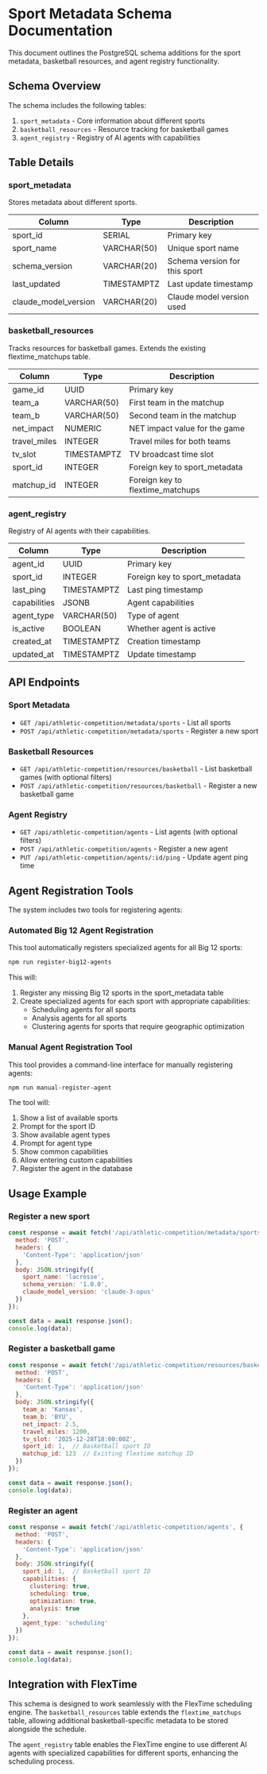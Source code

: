 # Sport Metadata Schema Documentation

This document outlines the PostgreSQL schema additions for the sport metadata, basketball resources, and agent registry functionality.

## Schema Overview

The schema includes the following tables:

1. `sport_metadata` - Core information about different sports 
2. `basketball_resources` - Resource tracking for basketball games
3. `agent_registry` - Registry of AI agents with capabilities

## Table Details

### sport_metadata

Stores metadata about different sports.

| Column | Type | Description |
|--------|------|-------------|
| sport_id | SERIAL | Primary key |
| sport_name | VARCHAR(50) | Unique sport name |
| schema_version | VARCHAR(20) | Schema version for this sport |
| last_updated | TIMESTAMPTZ | Last update timestamp |
| claude_model_version | VARCHAR(20) | Claude model version used |

### basketball_resources

Tracks resources for basketball games. Extends the existing flextime_matchups table.

| Column | Type | Description |
|--------|------|-------------|
| game_id | UUID | Primary key |
| team_a | VARCHAR(50) | First team in the matchup |
| team_b | VARCHAR(50) | Second team in the matchup |
| net_impact | NUMERIC | NET impact value for the game |
| travel_miles | INTEGER | Travel miles for both teams |
| tv_slot | TIMESTAMPTZ | TV broadcast time slot |
| sport_id | INTEGER | Foreign key to sport_metadata |
| matchup_id | INTEGER | Foreign key to flextime_matchups |

### agent_registry

Registry of AI agents with their capabilities.

| Column | Type | Description |
|--------|------|-------------|
| agent_id | UUID | Primary key |
| sport_id | INTEGER | Foreign key to sport_metadata |
| last_ping | TIMESTAMPTZ | Last ping timestamp |
| capabilities | JSONB | Agent capabilities |
| agent_type | VARCHAR(50) | Type of agent |
| is_active | BOOLEAN | Whether agent is active |
| created_at | TIMESTAMPTZ | Creation timestamp |
| updated_at | TIMESTAMPTZ | Update timestamp |

## API Endpoints

### Sport Metadata

- `GET /api/athletic-competition/metadata/sports` - List all sports
- `POST /api/athletic-competition/metadata/sports` - Register a new sport

### Basketball Resources

- `GET /api/athletic-competition/resources/basketball` - List basketball games (with optional filters)
- `POST /api/athletic-competition/resources/basketball` - Register a new basketball game

### Agent Registry

- `GET /api/athletic-competition/agents` - List agents (with optional filters)
- `POST /api/athletic-competition/agents` - Register a new agent
- `PUT /api/athletic-competition/agents/:id/ping` - Update agent ping time

## Agent Registration Tools

The system includes two tools for registering agents:

### Automated Big 12 Agent Registration

This tool automatically registers specialized agents for all Big 12 sports:

```bash
npm run register-big12-agents
```

This will:
1. Register any missing Big 12 sports in the sport_metadata table
2. Create specialized agents for each sport with appropriate capabilities:
   - Scheduling agents for all sports
   - Analysis agents for all sports
   - Clustering agents for sports that require geographic optimization

### Manual Agent Registration Tool

This tool provides a command-line interface for manually registering agents:

```bash
npm run manual-register-agent
```

The tool will:
1. Show a list of available sports
2. Prompt for the sport ID
3. Show available agent types
4. Prompt for agent type
5. Show common capabilities
6. Allow entering custom capabilities
7. Register the agent in the database

## Usage Example

### Register a new sport

```javascript
const response = await fetch('/api/athletic-competition/metadata/sports', {
  method: 'POST',
  headers: {
    'Content-Type': 'application/json'
  },
  body: JSON.stringify({
    sport_name: 'lacrosse',
    schema_version: '1.0.0',
    claude_model_version: 'claude-3-opus'
  })
});

const data = await response.json();
console.log(data);
```

### Register a basketball game

```javascript
const response = await fetch('/api/athletic-competition/resources/basketball', {
  method: 'POST',
  headers: {
    'Content-Type': 'application/json'
  },
  body: JSON.stringify({
    team_a: 'Kansas',
    team_b: 'BYU',
    net_impact: 2.5,
    travel_miles: 1200,
    tv_slot: '2025-12-28T18:00:00Z',
    sport_id: 1,  // Basketball sport ID
    matchup_id: 123  // Existing flextime matchup ID
  })
});

const data = await response.json();
console.log(data);
```

### Register an agent

```javascript
const response = await fetch('/api/athletic-competition/agents', {
  method: 'POST',
  headers: {
    'Content-Type': 'application/json'
  },
  body: JSON.stringify({
    sport_id: 1,  // Basketball sport ID
    capabilities: {
      clustering: true,
      scheduling: true,
      optimization: true,
      analysis: true
    },
    agent_type: 'scheduling'
  })
});

const data = await response.json();
console.log(data);
```

## Integration with FlexTime

This schema is designed to work seamlessly with the FlexTime scheduling engine. The `basketball_resources` table extends the `flextime_matchups` table, allowing additional basketball-specific metadata to be stored alongside the schedule.

The `agent_registry` table enables the FlexTime engine to use different AI agents with specialized capabilities for different sports, enhancing the scheduling process. 